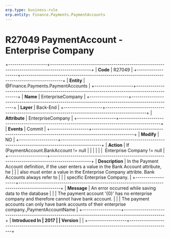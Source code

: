 ```yaml
---
erp.type: business-rule
erp.entity: Finance.Payments.PaymentAccounts
---
```


# R27049 PaymentAccount - Enterprise Company
+-------------------+--------------------------------------------------------------------------------------------------+
| **Code**          | R27049                                                                                           |
+-------------------+--------------------------------------------------------------------------------------------------+
| **Entity**        | @Finance.Payments.PaymentAccounts                                                                                   |
+-------------------+--------------------------------------------------------------------------------------------------+
| **Name**          | EnterpriseCompany                                                                                |
+-------------------+--------------------------------------------------------------------------------------------------+
| **Layer**         | Back-End                                                                                         |
+-------------------+--------------------------------------------------------------------------------------------------+
| **Attribute**     | EnterpriseCompany                                                                                |
+-------------------+--------------------------------------------------------------------------------------------------+
| **Events**        | Commit                                                                                           |
+-------------------+--------------------------------------------------------------------------------------------------+
| **Modify**        | NO                                                                                               |
+-------------------+--------------------------------------------------------------------------------------------------+
| **Action**        | If (PaymentAccount.BankAccount != null                                                           |
|                   |                                                                                                  |
|                   |  Enterprise Company != null                                                                      |
+-------------------+--------------------------------------------------------------------------------------------------+
| **Description**   | In the Payment Account definition, if the user enters a value in the Bank Account attribute, he  |
|                   | also must enter a value in the Enterprise Company attribte. Bank Accounts always refer to        |
|                   | specific Enterprise Company.                                                                     |
+-------------------+--------------------------------------------------------------------------------------------------+
| **Message**       | An error occurred while saving data to the database                                              |
|                   | The payment account \'{0}\' has no enterprise company and therefore cannot have bank account.    |
|                   | The payment accounts can only have bank accounts of their enterprise company.,PaymentAccountName |
+-------------------+--------------------------------------------------------------------------------------------------+
| **Introduced In   | 2017                                                                                             |
| Version**         |                                                                                                  |
+-------------------+--------------------------------------------------------------------------------------------------+

  

  

  

